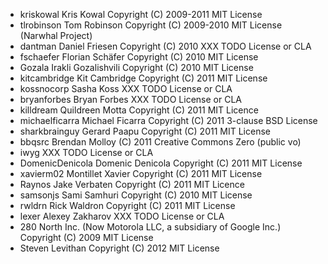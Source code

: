 
-   kriskowal Kris Kowal Copyright (C) 2009-2011 MIT License
-   tlrobinson Tom Robinson Copyright (C) 2009-2010 MIT License (Narwhal
    Project)
-   dantman Daniel Friesen Copyright (C) 2010 XXX TODO License or CLA
-   fschaefer Florian Schäfer Copyright (C) 2010 MIT License
-   Gozala Irakli Gozalishvili Copyright (C) 2010 MIT License
-   kitcambridge Kit Cambridge Copyright (C) 2011 MIT License
-   kossnocorp Sasha Koss XXX TODO License or CLA
-   bryanforbes Bryan Forbes XXX TODO License or CLA
-   killdream Quildreen Motta Copyright (C) 2011 MIT Licence
-   michaelficarra Michael Ficarra Copyright (C) 2011 3-clause BSD
    License
-   sharkbrainguy Gerard Paapu Copyright (C) 2011 MIT License
-   bbqsrc Brendan Molloy (C) 2011 Creative Commons Zero (public vo)
-   iwyg XXX TODO License or CLA
-   DomenicDenicola Domenic Denicola Copyright (C) 2011 MIT License
-   xavierm02 Montillet Xavier Copyright (C) 2011 MIT License
-   Raynos Jake Verbaten Copyright (C) 2011 MIT Licence
-   samsonjs Sami Samhuri Copyright (C) 2010 MIT License
-   rwldrn Rick Waldron Copyright (C) 2011 MIT License
-   lexer Alexey Zakharov XXX TODO License or CLA
-   280 North Inc. (Now Motorola LLC, a subsidiary of Google Inc.)
    Copyright (C) 2009 MIT License
-   Steven Levithan Copyright (C) 2012 MIT License

